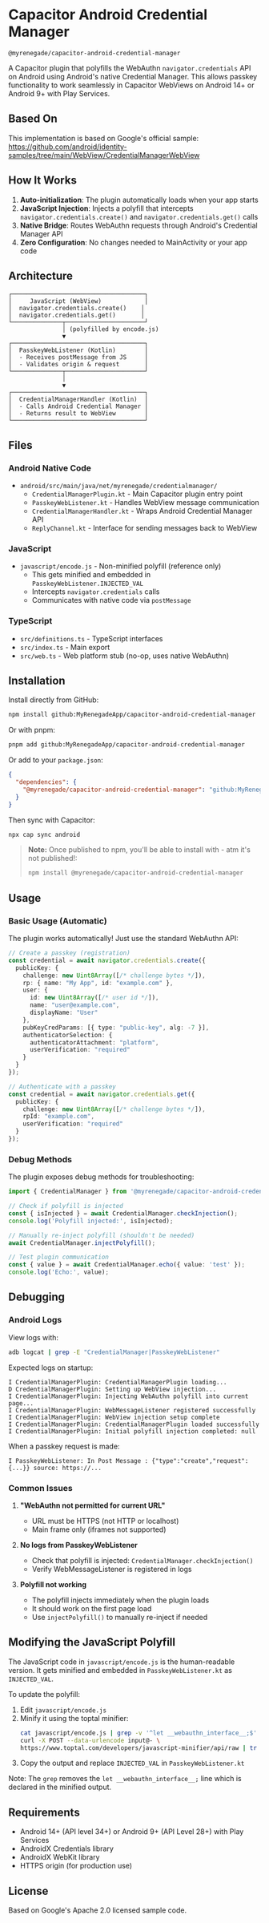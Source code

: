 # Capacitor Android Credential Manager

`@myrenegade/capacitor-android-credential-manager`

A Capacitor plugin that polyfills the WebAuthn `navigator.credentials` API on Android using Android's native Credential Manager. This allows passkey functionality to work seamlessly in Capacitor WebViews on Android 14+ or Android 9+ with Play Services.

## Based On

This implementation is based on Google's official sample:
https://github.com/android/identity-samples/tree/main/WebView/CredentialManagerWebView

## How It Works

1. **Auto-initialization**: The plugin automatically loads when your app starts
2. **JavaScript Injection**: Injects a polyfill that intercepts `navigator.credentials.create()` and `navigator.credentials.get()` calls
3. **Native Bridge**: Routes WebAuthn requests through Android's Credential Manager API
4. **Zero Configuration**: No changes needed to MainActivity or your app code

## Architecture

```
┌─────────────────────────────────────┐
│     JavaScript (WebView)            │
│  navigator.credentials.create()    │
│  navigator.credentials.get()       │
└──────────────┬──────────────────────┘
               │ (polyfilled by encode.js)
               ▼
┌─────────────────────────────────────┐
│  PasskeyWebListener (Kotlin)        │
│  - Receives postMessage from JS     │
│  - Validates origin & request       │
└──────────────┬──────────────────────┘
               │
               ▼
┌─────────────────────────────────────┐
│  CredentialManagerHandler (Kotlin)  │
│  - Calls Android Credential Manager │
│  - Returns result to WebView        │
└─────────────────────────────────────┘
```

## Files

### Android Native Code
- `android/src/main/java/net/myrenegade/credentialmanager/`
  - `CredentialManagerPlugin.kt` - Main Capacitor plugin entry point
  - `PasskeyWebListener.kt` - Handles WebView message communication
  - `CredentialManagerHandler.kt` - Wraps Android Credential Manager API
  - `ReplyChannel.kt` - Interface for sending messages back to WebView

### JavaScript
- `javascript/encode.js` - Non-minified polyfill (reference only)
  - This gets minified and embedded in `PasskeyWebListener.INJECTED_VAL`
  - Intercepts `navigator.credentials` calls
  - Communicates with native code via `postMessage`

### TypeScript
- `src/definitions.ts` - TypeScript interfaces
- `src/index.ts` - Main export
- `src/web.ts` - Web platform stub (no-op, uses native WebAuthn)

## Installation

Install directly from GitHub:

```bash
npm install github:MyRenegadeApp/capacitor-android-credential-manager
```

Or with pnpm:

```bash
pnpm add github:MyRenegadeApp/capacitor-android-credential-manager
```

Or add to your `package.json`:

```json
{
  "dependencies": {
    "@myrenegade/capacitor-android-credential-manager": "github:MyRenegadeApp/capacitor-android-credential-manager"
  }
}
```

Then sync with Capacitor:

```bash
npx cap sync android
```

> **Note:** Once published to npm, you'll be able to install with - atm it's not published!:
> ```bash
> npm install @myrenegade/capacitor-android-credential-manager
> ```

## Usage

### Basic Usage (Automatic)

The plugin works automatically! Just use the standard WebAuthn API:

```typescript
// Create a passkey (registration)
const credential = await navigator.credentials.create({
  publicKey: {
    challenge: new Uint8Array([/* challenge bytes */]),
    rp: { name: "My App", id: "example.com" },
    user: {
      id: new Uint8Array([/* user id */]),
      name: "user@example.com",
      displayName: "User"
    },
    pubKeyCredParams: [{ type: "public-key", alg: -7 }],
    authenticatorSelection: {
      authenticatorAttachment: "platform",
      userVerification: "required"
    }
  }
});

// Authenticate with a passkey
const credential = await navigator.credentials.get({
  publicKey: {
    challenge: new Uint8Array([/* challenge bytes */]),
    rpId: "example.com",
    userVerification: "required"
  }
});
```

### Debug Methods

The plugin exposes debug methods for troubleshooting:

```typescript
import { CredentialManager } from '@myrenegade/capacitor-android-credential-manager';

// Check if polyfill is injected
const { isInjected } = await CredentialManager.checkInjection();
console.log('Polyfill injected:', isInjected);

// Manually re-inject polyfill (shouldn't be needed)
await CredentialManager.injectPolyfill();

// Test plugin communication
const { value } = await CredentialManager.echo({ value: 'test' });
console.log('Echo:', value);
```

## Debugging

### Android Logs

View logs with:
```bash
adb logcat | grep -E "CredentialManager|PasskeyWebListener"
```

Expected logs on startup:
```
I CredentialManagerPlugin: CredentialManagerPlugin loading...
D CredentialManagerPlugin: Setting up WebView injection...
I CredentialManagerPlugin: Injecting WebAuthn polyfill into current page...
I CredentialManagerPlugin: WebMessageListener registered successfully
I CredentialManagerPlugin: WebView injection setup complete
I CredentialManagerPlugin: CredentialManagerPlugin loaded successfully
I CredentialManagerPlugin: Initial polyfill injection completed: null
```

When a passkey request is made:
```
I PasskeyWebListener: In Post Message : {"type":"create","request":{...}} source: https://...
```

### Common Issues

1. **"WebAuthn not permitted for current URL"**
   - URL must be HTTPS (not HTTP or localhost)
   - Main frame only (iframes not supported)

2. **No logs from PasskeyWebListener**
   - Check that polyfill is injected: `CredentialManager.checkInjection()`
   - Verify WebMessageListener is registered in logs

3. **Polyfill not working**
   - The polyfill injects immediately when the plugin loads
   - It should work on the first page load
   - Use `injectPolyfill()` to manually re-inject if needed

## Modifying the JavaScript Polyfill

The JavaScript code in `javascript/encode.js` is the human-readable version. It gets minified and embedded in `PasskeyWebListener.kt` as `INJECTED_VAL`.

To update the polyfill:

1. Edit `javascript/encode.js`
2. Minify it using the toptal minifier:
   ```bash
   cat javascript/encode.js | grep -v '^let __webauthn_interface__;$' | \
   curl -X POST --data-urlencode input@- \
   https://www.toptal.com/developers/javascript-minifier/api/raw | tr '"' "'"
   ```
3. Copy the output and replace `INJECTED_VAL` in `PasskeyWebListener.kt`

Note: The `grep` removes the `let __webauthn_interface__;` line which is declared in the minified output.

## Requirements

- Android 14+ (API level 34+) or Android 9+ (API Level 28+) with Play Services
- AndroidX Credentials library
- AndroidX WebKit library
- HTTPS origin (for production use)

## License

Based on Google's Apache 2.0 licensed sample code.
